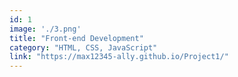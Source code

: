 ```yaml
---
id: 1
image: './3.png'
title: "Front-end Development"
category: "HTML, CSS, JavaScript"
link: "https://max12345-ally.github.io/Project1/"
---
```

